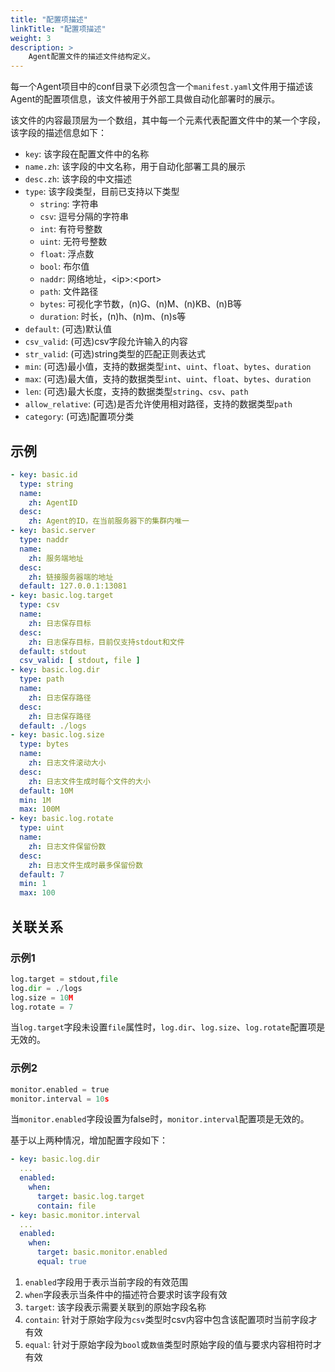 ```yaml
---
title: "配置项描述"
linkTitle: "配置项描述"
weight: 3
description: >
    Agent配置文件的描述文件结构定义。
---
```


每一个Agent项目中的conf目录下必须包含一个`manifest.yaml`文件用于描述该Agent的配置项信息，该文件被用于外部工具做自动化部署时的展示。

该文件的内容最顶层为一个数组，其中每一个元素代表配置文件中的某一个字段，该字段的描述信息如下：

- `key`: 该字段在配置文件中的名称
- `name.zh`: 该字段的中文名称，用于自动化部署工具的展示
- `desc.zh`: 该字段的中文描述
- `type`: 该字段类型，目前已支持以下类型
   - `string`: 字符串
   - `csv`: 逗号分隔的字符串
   - `int`: 有符号整数
   - `uint`: 无符号整数
   - `float`: 浮点数
   - `bool`: 布尔值
   - `naddr`: 网络地址，\<ip\>:\<port\>
   - `path`: 文件路径
   - `bytes`: 可视化字节数，(n)G、(n)M、(n)KB、(n)B等
   - `duration`: 时长，(n)h、(n)m、(n)s等
- `default`: (可选)默认值
- `csv_valid`: (可选)csv字段允许输入的内容
- `str_valid`: (可选)string类型的匹配正则表达式
- `min`: (可选)最小值，支持的数据类型`int`、`uint`、`float`、`bytes`、`duration`
- `max`: (可选)最大值，支持的数据类型`int`、`uint`、`float`、`bytes`、`duration`
- `len`: (可选)最大长度，支持的数据类型`string`、`csv`、`path`
- `allow_relative`: (可选)是否允许使用相对路径，支持的数据类型`path`
- `category`: (可选)配置项分类

## 示例

```yaml
- key: basic.id
  type: string
  name:
    zh: AgentID
  desc:
    zh: Agent的ID，在当前服务器下的集群内唯一
- key: basic.server
  type: naddr
  name:
    zh: 服务端地址
  desc:
    zh: 链接服务器端的地址
  default: 127.0.0.1:13081
- key: basic.log.target
  type: csv
  name:
    zh: 日志保存目标
  desc:
    zh: 日志保存目标，目前仅支持stdout和文件
  default: stdout
  csv_valid: [ stdout, file ]
- key: basic.log.dir
  type: path
  name:
    zh: 日志保存路径
  desc:
    zh: 日志保存路径
  default: ./logs
- key: basic.log.size
  type: bytes
  name:
    zh: 日志文件滚动大小
  desc:
    zh: 日志文件生成时每个文件的大小
  default: 10M
  min: 1M
  max: 100M
- key: basic.log.rotate
  type: uint
  name:
    zh: 日志文件保留份数
  desc:
    zh: 日志文件生成时最多保留份数
  default: 7
  min: 1
  max: 100
```

## 关联关系

### 示例1

```python
log.target = stdout,file
log.dir = ./logs
log.size = 10M
log.rotate = 7
```

当`log.target`字段未设置`file`属性时，`log.dir`、`log.size`、`log.rotate`配置项是无效的。

### 示例2

```python
monitor.enabled = true
monitor.interval = 10s
```

当`monitor.enabled`字段设置为false时，`monitor.interval`配置项是无效的。

基于以上两种情况，增加配置字段如下：

```yaml
- key: basic.log.dir
  ...
  enabled:
    when:
      target: basic.log.target
      contain: file
- key: basic.monitor.interval
  ...
  enabled:
    when:
      target: basic.monitor.enabled
      equal: true
```

1. `enabled`字段用于表示当前字段的有效范围
2. `when`字段表示当条件中的描述符合要求时该字段有效
3. `target`: 该字段表示需要关联到的原始字段名称
4. `contain`: 针对于原始字段为`csv`类型时csv内容中包含该配置项时当前字段才有效
5. `equal`: 针对于原始字段为`bool`或`数值`类型时原始字段的值与要求内容相符时才有效